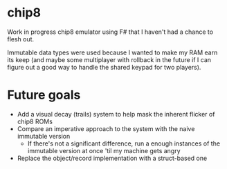 # chip8
Work in progress chip8 emulator using F# that I haven't had a chance to flesh out.

Immutable data types were used because I wanted to make my RAM earn its keep (and maybe some multiplayer with rollback in the future if I can figure out a good way to handle the shared keypad for two players).


# Future goals
- Add a visual decay (trails) system to help mask the inherent flicker of chip8 ROMs
- Compare an imperative approach to the system with the naive immutable version
  - If there's not a significant difference, run a enough instances of the immutable version at once 'til my machine gets angry
- Replace the object/record implementation with a struct-based one
